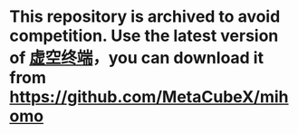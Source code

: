 # This repository is archived to avoid competition. Use the latest version of [虚空终端](https://wiki.metacubex.one/)，you can download it from https://github.com/MetaCubeX/mihomo
